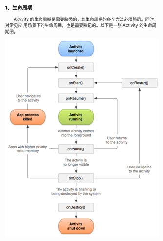 
### 1、生命周期

　　Activity 的生命周期是需要熟悉的，其生命周期的各个方法必须熟悉。同时，对常见应
用场景下的生命周期，也是需要熟记的。以下是一张 Activity 的生命周期图。

   ![Activity生命周期图](/pictures/Activity生命周期.png)
